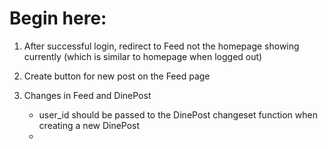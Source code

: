 # Begin here:

1. After successful login, redirect to Feed not the homepage showing currently (which is similar to homepage when logged out)

2. Create button for new post on the Feed page

3. Changes in Feed and DinePost
      - user_id should be passed to the DinePost changeset function when creating a new DinePost
      - 
